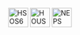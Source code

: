 <p align="left">
  <img src="https://files.cloudkuimages.guru/images/Fmr5Mpie.jpg" alt="HSOS6" width="40" />
  <img src="https://files.cloudkuimages.guru/images/BCWItGXa.jpg" alt="HOUSEKEEPING" width="40" />
  <img src="https://files.cloudkuimages.guru/images/EWYmD1tU.jpg" alt="NEPS" width="40" />
</p>
